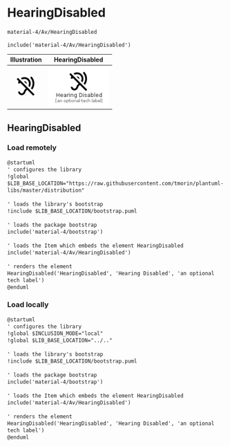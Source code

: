 # HearingDisabled


```text
material-4/Av/HearingDisabled
```

```text
include('material-4/Av/HearingDisabled')
```



| Illustration | HearingDisabled |
| :---: | :---: |
| ![illustration for Illustration](../../material-4/Av/HearingDisabled.png) | ![illustration for HearingDisabled](../../material-4/Av/HearingDisabled.Local.png) |




## HearingDisabled

### Load remotely
```plantuml
@startuml
' configures the library
!global $LIB_BASE_LOCATION="https://raw.githubusercontent.com/tmorin/plantuml-libs/master/distribution"

' loads the library's bootstrap
!include $LIB_BASE_LOCATION/bootstrap.puml

' loads the package bootstrap
include('material-4/bootstrap')

' loads the Item which embeds the element HearingDisabled
include('material-4/Av/HearingDisabled')

' renders the element
HearingDisabled('HearingDisabled', 'Hearing Disabled', 'an optional tech label')
@enduml
```

### Load locally
```plantuml
@startuml
' configures the library
!global $INCLUSION_MODE="local"
!global $LIB_BASE_LOCATION="../.."

' loads the library's bootstrap
!include $LIB_BASE_LOCATION/bootstrap.puml

' loads the package bootstrap
include('material-4/bootstrap')

' loads the Item which embeds the element HearingDisabled
include('material-4/Av/HearingDisabled')

' renders the element
HearingDisabled('HearingDisabled', 'Hearing Disabled', 'an optional tech label')
@enduml
```

